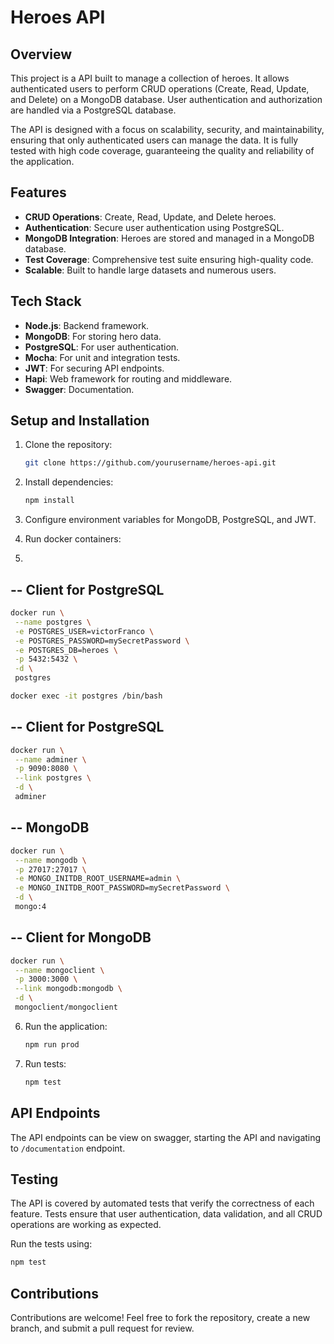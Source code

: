 # Heroes API

## Overview

This project is a API built to manage a collection of heroes. It allows authenticated users to perform CRUD operations (Create, Read, Update, and Delete) on a MongoDB database. User authentication and authorization are handled via a PostgreSQL database.

The API is designed with a focus on scalability, security, and maintainability, ensuring that only authenticated users can manage the data. It is fully tested with high code coverage, guaranteeing the quality and reliability of the application.

## Features

- **CRUD Operations**: Create, Read, Update, and Delete heroes.
- **Authentication**: Secure user authentication using PostgreSQL.
- **MongoDB Integration**: Heroes are stored and managed in a MongoDB database.
- **Test Coverage**: Comprehensive test suite ensuring high-quality code.
- **Scalable**: Built to handle large datasets and numerous users.

## Tech Stack

- **Node.js**: Backend framework.
- **MongoDB**: For storing hero data.
- **PostgreSQL**: For user authentication.
- **Mocha**: For unit and integration tests.
- **JWT**: For securing API endpoints.
- **Hapi**: Web framework for routing and middleware.
- **Swagger**: Documentation.

## Setup and Installation

1. Clone the repository:
   ```bash
   git clone https://github.com/yourusername/heroes-api.git
   ```
2. Install dependencies:
   ```bash
   npm install
   ```
3. Configure environment variables for MongoDB, PostgreSQL, and JWT.

4. Run docker containers:
5. 
## -- Client for PostgreSQL
   ```bash
   docker run \
    --name postgres \
    -e POSTGRES_USER=victorFranco \
    -e POSTGRES_PASSWORD=mySecretPassword \
    -e POSTGRES_DB=heroes \
    -p 5432:5432 \
    -d \
    postgres

   docker exec -it postgres /bin/bash
   ```

## -- Client for PostgreSQL
```bash
docker run \
 --name adminer \
 -p 9090:8080 \
 --link postgres \
 -d \
 adminer
```

## -- MongoDB
```bash
docker run \
 --name mongodb \
 -p 27017:27017 \
 -e MONGO_INITDB_ROOT_USERNAME=admin \
 -e MONGO_INITDB_ROOT_PASSWORD=mySecretPassword \
 -d \
 mongo:4
```

## -- Client for MongoDB
```bash
docker run \
 --name mongoclient \
 -p 3000:3000 \
 --link mongodb:mongodb \
 -d \
 mongoclient/mongoclient
```

6. Run the application:
   ```bash
   npm run prod
   ```
7. Run tests:
   ```bash
   npm test
   ```

## API Endpoints

<!-- - **POST** `/heroes` - Create a new hero.
- **GET** `/heroes` - Get a list of heroes.
- **GET** `/heroes/:id` - Get a specific hero by ID.
- **PUT** `/heroes/:id` - Update hero information.
- **DELETE** `/heroes/:id` - Delete a hero. -->

The API endpoints can be view on swagger, starting the API and navigating to `/documentation` endpoint.

## Testing

The API is covered by automated tests that verify the correctness of each feature. Tests ensure that user authentication, data validation, and all CRUD operations are working as expected.

Run the tests using:

```bash
npm test
```

## Contributions

Contributions are welcome! Feel free to fork the repository, create a new branch, and submit a pull request for review.

